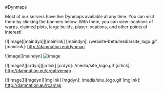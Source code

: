 ---
---
#Dynmaps

Most of our servers have live Dynmaps available at any time. You can visit them by clicking the banners below. With them, you can view locations of warps, claimed plots, large builds, player locations, and other points of interest!

[![image][maindyn]][mainlink]
[maindyn]: /website-beta/media/site_logo.gif
[mainlink]: http://damnation.eu/dynmap

![image][maindyn]
![image](/website-beta/media/site_logo.gif)

[![image2][crdyn]][crlink]
[crdyn]: /media/site_logo.gif
[crlink]: http://damnation.eu/creativemap

[![image3][mgdyn]][mglink]
[mgdyn]: /media/site_logo.gif
[mglink]: http://damnation.eu/rcamap
